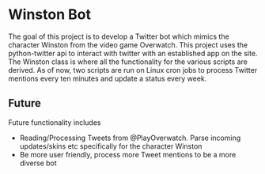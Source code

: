 # Winston Bot
The goal of this project is to develop a Twitter bot which mimics the character Winston from the video game Overwatch. This project uses the python-twitter api to interact with twitter with an established
app on the site. The Winston class is where all the functionality for the various scripts are derived. As of now, two scripts are run on Linux cron jobs to process Twitter mentions every ten minutes and update
a status every week.

## Future
Future functionality includes
- Reading/Processing Tweets from @PlayOverwatch. Parse incoming updates/skins etc specifically for the character Winston
- Be more user friendly, process more Tweet mentions to be a more diverse bot
